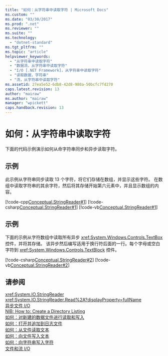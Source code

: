```yaml
---
title: "如何：从字符串中读取字符 | Microsoft Docs"
ms.custom: ""
ms.date: "03/30/2017"
ms.prod: ".net"
ms.reviewer: ""
ms.suite: ""
ms.technology: 
  - "dotnet-standard"
ms.tgt_pltfrm: ""
ms.topic: "article"
helpviewer_keywords: 
  - "从字符串中读取字符"
  - "数据流，从字符串中读取字符"
  - "I/O [.NET Framework]，从字符串中读取字符"
  - "读取数据，字符串"
  - "流，从字符串中读取字符"
ms.assetid: 27ea5e52-6db8-42d8-980a-50bcfc7fd270
caps.latest.revision: 13
author: "mairaw"
ms.author: "mairaw"
manager: "wpickett"
caps.handback.revision: 13
---
```

# 如何：从字符串中读取字符
下面的代码示例演示如何从命字符串同步和异步读取字符。  
  
## 示例  
 此示例从字符串同步读取 13 个字符，将它们存储在数组，并显示这些字符。  在数组中读取字符串的其余字符，然后将其存储开始第六元素中，并且显示数组的内容。  
  
 [!code-cpp[Conceptual.StringReader#1](../../../samples/snippets/cpp/VS_Snippets_CLR/conceptual.stringreader/cpp/source.cpp#1)]
 [!code-csharp[Conceptual.StringReader#1](../../../samples/snippets/csharp/VS_Snippets_CLR/conceptual.stringreader/cs/source.cs#1)]
 [!code-vb[Conceptual.StringReader#1](../../../samples/snippets/visualbasic/VS_Snippets_CLR/conceptual.stringreader/vb/source.vb#1)]  
  
## 示例  
 下面的示例从字符数组中读取所有异步 <xref:System.Windows.Controls.TextBox> 控件，并将其存储。  该异步然后编写适用于换行符后面的一行。每个字母或空白字符到 <xref:System.Windows.Controls.TextBlock> 控件。  
  
 [!code-csharp[Conceptual.StringReader#2](../../../samples/snippets/csharp/VS_Snippets_CLR/conceptual.stringreader/cs/source2.cs#2)]
 [!code-vb[Conceptual.StringReader#2](../../../samples/snippets/visualbasic/VS_Snippets_CLR/conceptual.stringreader/vb/source2.vb#2)]  
  
## 请参阅  
 <xref:System.IO.StringReader>   
 <xref:System.IO.StringReader.Read%2A?displayProperty=fullName>   
 [异步文件 I\/O](../../../docs/standard/io/异步文件-i-o.md)   
 [NIB: How to: Create a Directory Listing](http://msdn.microsoft.com/zh-cn/4d2772b1-b991-4532-a8a6-6ef733277e69)   
 [如何：对新建的数据文件进行读取和写入](../../../docs/standard/io/how-to-read-and-write-to-a-newly-created-data-file.md)   
 [如何：打开并追加到日志文件](../../../docs/standard/io/how-to-open-and-append-to-a-log-file.md)   
 [如何：从文件读取文本](../../../docs/standard/io/how-to-read-text-from-a-file.md)   
 [如何：向文件写入文本](../../../docs/standard/io/how-to-write-text-to-a-file.md)   
 [如何：向字符串写入字符](../../../docs/standard/io/how-to-write-characters-to-a-string.md)   
 [文件和流 I\/O](../../../docs/standard/io/index.md)